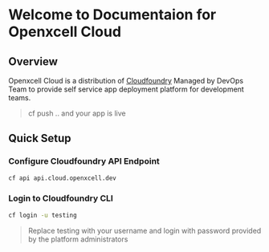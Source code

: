 # Welcome to Documentaion for Openxcell Cloud

## Overview 

Openxcell Cloud is a distribution of [Cloudfoundry](https://cloudfoundry.org) Managed by DevOps Team to provide self service app deployment platform for development teams.

> cf push .. and your app is live

## Quick Setup

### Configure Cloudfoundry API Endpoint

```bash
cf api api.cloud.openxcell.dev
```

### Login to Cloudfoundry CLI

```bash
cf login -u testing
```

> Replace testing with your username and login with password provided by the platform administrators
